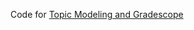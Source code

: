 Code for [Topic Modeling and Gradescope](http://blog.ultramarineneutrinos.com/topic-modeling-and-gradescope/)
